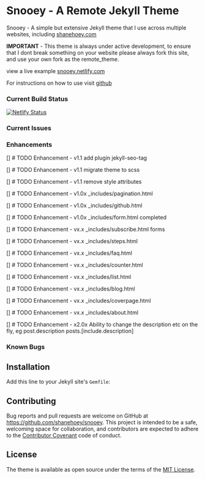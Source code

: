 # Snooey - A Remote Jekyll Theme

Snooey - A simple but extensive Jekyll theme that I use across multiple websites, including [shanehoey.com](https://shanehoey.com)

**IMPORTANT** - This theme is always under active development, to ensure that I dont break something on your website please always fork this site, and use your own fork as the remote_theme.

view a live example [snooey.netlify.com](https://snooey.netlify.com)

For instructions on how to use visit [github](https://github.com/shanehoey/snooey-template)

### Current Build Status

[![Netlify Status](https://api.netlify.com/api/v1/badges/531d26ad-f8c2-412d-900e-e4cfe05603b3/deploy-status)](https://app.netlify.com/sites/snooey/deploys)


### Current Issues

### Enhancements  

[] # TODO Enhancement -   v1.1 add plugin jekyll-seo-tag

[] # TODO Enhancement -   v1.1 migrate theme to scss

[] # TODO Enhancement -   v1.1 remove style attributes 

[] # TODO Enhancement -   v1.0x _includes/pagination.html

[] # TODO Enhancement -   v1.0x _includes/github.html

[] # TODO Enhancement -   v1.0x _includes/form.html completed 

[] # TODO Enhancement -   vx.x _includes/subscribe.html forms

[] # TODO Enhancement -   vx.x _includes/steps.html

[] # TODO Enhancement -   vx.x _includes/faq.html

[] # TODO Enhancement -   vx.x _includes/counter.html

[] # TODO Enhancement -   vx.x _includes/list.html

[] # TODO Enhancement -   vx.x _includes/blog.html

[] # TODO Enhancement -   vx.x _includes/coverpage.html

[] # TODO Enhancement -   vx.x _includes/about.html

[] # TODO Enhancement -   x2.0x Ability to change the description etc on the fly,  eg post.description posts.[include.description] 

### Known Bugs


## Installation

Add this line to your Jekyll site's `Gemfile`:


## Contributing

Bug reports and pull requests are welcome on GitHub at https://github.com/shanehoey/snooey. This project is intended to be a safe, welcoming space for collaboration, and contributors are expected to adhere to the [Contributor Covenant](http://contributor-covenant.org) code of conduct.

## License

The theme is available as open source under the terms of the [MIT License](https://opensource.org/licenses/MIT).

